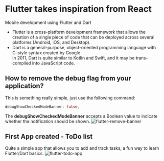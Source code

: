 # Flutter takes inspiration from React
Mobile development using Flutter and Dart <br>
* Flutter is a cross-platform development framework that allows the creation of a single
piece of code that can be deployed across several platforms (Android, iOS, and
Desktop). <br>
* Dart is a general-purpose, object-oriented programming language with C-style syntax created by Google <br>
in 2011, Dart is quite similar to Kotlin and Swift, and it may be trans-compiled into JavaScript code.
## How to remove the debug flag from your application?
This is something really simple, just use the following command:
```dart
debugShowCheckedModeBanner: false,
```
The **debugShowCheckedModeBanner** accepts  a Boolean value to indicate whether the notification should be shown.
![flutter-remove-banner](https://user-images.githubusercontent.com/51704179/235453780-3c43561f-e375-48a8-9272-d243e70dad88.gif)
## First App created - ToDo list
Quite a simple app that allows you to add and track tasks, a fun way to learn Flutter/Dart basics.
![flutter-todo-app](https://user-images.githubusercontent.com/51704179/235729853-7a31f9f7-7952-4690-8047-6c0f8e547344.gif)
